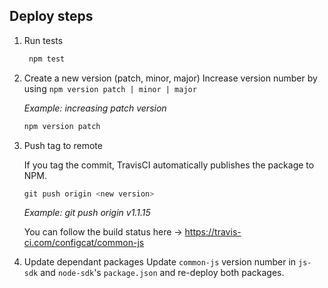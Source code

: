 ## Deploy steps


1. Run tests
   ```PowerShell
    npm test
    ```

1. Create a new version (patch, minor, major)
Increase version number by using `npm version patch | minor | major`

    *Example: increasing patch version* 
    ```PowerShell
    npm version patch
    ```

1. Push tag to remote
    
    If you tag the commit, TravisCI automatically publishes the package to NPM. 
    ```PowerShell
    git push origin <new version>
    ```
    *Example: git push origin v1.1.15*

    You can follow the build status here -> https://travis-ci.com/configcat/common-js

2. Update dependant packages
    Update `common-js` version number in `js-sdk` and `node-sdk`'s `package.json` and re-deploy both packages.